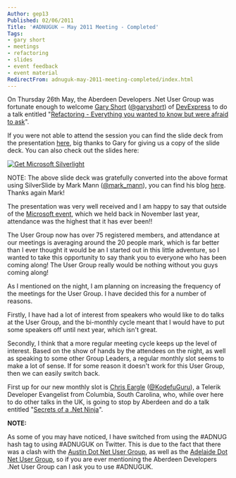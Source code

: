 ```yaml
---
Author: gep13
Published: 02/06/2011
Title: '#ADNUGUK – May 2011 Meeting - Completed'
Tags:
- gary short
- meetings
- refactoring
- slides
- event feedback
- event material
RedirectFrom: adnuguk-may-2011-meeting-completed/index.html
---
```


On Thursday 26th May, the Aberdeen Developers .Net User Group was fortunate enough to welcome [Gary Short](https://garyshort.org/) ([@garyshort](https://twitter.com/garyshort)) of [DevExpress](https://www.devexpress.com/) to do a talk entitled "[Refactoring - Everything you wanted to know but were afraid to ask](https://aberdeendevelopers.co.uk/Meetings/Refactoring-%E2%80%93-Everything-you-Wanted-to-Know-but-we.aspx)".

If you were not able to attend the session you can find the slide deck from the presentation [here](www.aberdeendevelopers.co.uk/Uploads/Meetings/RefactoringDeepDive.pptx), big thanks to Gary for giving us a copy of the slide deck. You can also check out the slides here:

[ ![Get Microsoft Silverlight](https://go.microsoft.com/fwlink/?LinkId=161376) ](https://go.microsoft.com/fwlink/?LinkID=149156&v=4.0.50401.0)

NOTE: The above slide deck was gratefully converted into the above format using SilverSlide by Mark Mann ([@mark_mann](https://twitter.com/#!/@mark_mann)), you can find his blog [here](https://blog.mark-mann.co.uk/).  Thanks again Mark!

The presentation was very well received and I am happy to say that outside of the [Microsoft event](https://aberdeendevelopers.co.uk/Meetings/What-s-New-in-Silverlight-4-.aspx), which we held back in November last year, attendance was the highest that it has ever been!!

The User Group now has over 75 registered members, and attendance at our meetings is averaging around the 20 people mark, which is far better than I ever thought it would be an I started out in this little adventure, so I wanted to take this opportunity to say thank you to everyone who has been coming along! The User Group really would be nothing without you guys coming along!

As I mentioned on the night, I am planning on increasing the frequency of the meetings for the User Group. I have decided this for a number of reasons.

Firstly, I have had a lot of interest from speakers who would like to do talks at the User Group, and the bi-monthly cycle meant that I would have to put some speakers off until next year, which isn't great.

Secondly, I think that a more regular meeting cycle keeps up the level of interest. Based on the show of hands by the attendees on the night, as well as speaking to some other Group Leaders, a regular monthly slot seems to make a lot of sense. If for some reason it doesn't work for this User Group, then we can easily switch back.

First up for our new monthly slot is [Chris Eargle](https://www.kodefuguru.com/) ([@KodefuGuru](https://twitter.com/kodefuguru)), a Telerik Developer Evangelist from Columbia, South Carolina, who, while over here to do other talks in the UK, is going to stop by Aberdeen and do a talk entitled "[Secrets of a .Net Ninja](https://aberdeendevelopers.co.uk/Meetings/Secrets-of-a--Net-Ninja.aspx)".

**NOTE:**

As some of you may have noticed, I have switched from using the #ADNUG hash tag to using #ADNUGUK on Twitter. This is due to the fact that there was a clash with the [Austin Dot Net User Group](https://www.adnug.org/), as well as the [Adelaide Dot Net User Group](https://www.adnug.com/), so if you are ever mentioning the Aberdeen Developers .Net User Group can I ask you to use #ADNUGUK.
